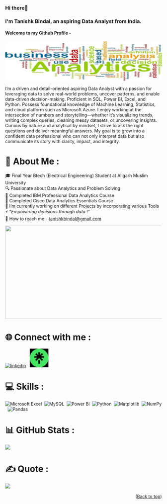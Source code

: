 <a name = "top"></a>
### Hi there👋<br>
### I'm Tanishk Bindal, an aspiring Data Analyst from India.
#### Welcome to my Github Profile -

<p align="center">
  <img src = "https://github.com/TanishkBindal/TanishkBindal/blob/main/1736769513916.jpeg?raw=true"/>
</p>

I’m a driven and detail-oriented aspiring Data Analyst with a passion for leveraging data to solve real-world problems, uncover patterns, and enable data-driven decision-making. Proficient in SQL, Power BI, Excel, and Python. Possess foundational knowledge of Machine Learning, Statistics, and cloud platform such as Microsoft Azure. I enjoy working at the intersection of numbers and storytelling—whether it’s visualizing trends, writing complex queries, cleaning messy datasets, or uncovering insights. Curious by nature and analytical by mindset, I strive to ask the right questions and deliver meaningful answers. My goal is to grow into a confident data professional who can not only interpret data but also communicate its story with clarity, impact, and integrity.

# 💫 About Me :
🎓 Final Year Btech (Electrical Engineering) Student at Aligarh Muslim University<br>🔍 Passionate about Data Analytics and Problem Solving<br>💼 Completed IBM Professional Data Analytics Course<br>💼 Completed Cisco Data Analytics Essentials Course<br>🌱 I’m currently working on different Projects by incorporating various Tools<br>⚡ “_Empowering decisions through data_ !”<br>💬 How to reach me - tanishkbindal@gmail.com<br>
<div align= "center">
 <img src="https://media.giphy.com/media/qgQUggAC3Pfv687qPC/giphy.gif"
   width= "800" height="300"/>
</div>

# 🌐 Connect with me :
[<img src='https://upload.wikimedia.org/wikipedia/commons/c/ca/LinkedIn_logo_initials.png' alt='linkedin' height='50'>](https://www.linkedin.com/in/tanishk-bindal//) &nbsp;   [<img src='https://github.com/TanishkBindal/TanishkBindal/blob/main/WhatsApp%20Image%202025-07-09%20at%2018.00.40_e3665474.jpg?raw=true' alt='linktree' height='60'>](https://linktr.ee/tanishkbindal)


# 💻 Skills :
![Microsoft Excel](https://img.shields.io/badge/Microsoft_Excel-217346?style=for-the-badge&logo=microsoft-excel&logoColor=white)&nbsp; ![MySQL](https://img.shields.io/badge/sql-4479A1.svg?style=for-the-badge&logo=sql&logoColor=white)&nbsp; ![Power Bi](https://img.shields.io/badge/power_bi-F2C811?style=for-the-badge&logo=powerbi&logoColor=black)&nbsp; ![Python](https://img.shields.io/badge/python-3670A0?style=for-the-badge&logo=python&logoColor=ffdd54)&nbsp; ![Matplotlib](https://img.shields.io/badge/Matplotlib-%23ffffff.svg?style=for-the-badge&logo=Matplotlib&logoColor=black)&nbsp; ![NumPy](https://img.shields.io/badge/numpy-%23013243.svg?style=for-the-badge&logo=numpy&logoColor=white)&nbsp; ![Pandas](https://img.shields.io/badge/pandas-%23150458.svg?style=for-the-badge&logo=pandas&logoColor=white)
# 📊 GitHub Stats :
![](https://github-readme-stats.vercel.app/api?username=TanishkBindal&theme=cobalt&hide_border=false&include_all_commits=false&count_private=false)<br/>



# ✍️ Quote :
![](https://quotes-github-readme.vercel.app/api?type=horizontal&theme=tokyonight)

<p align="right">(<a href="#top">Back to top</a>)</p>
</p> 


<!-- Proudly created with GPRM ( https://gprm.itsvg.in ) -->


